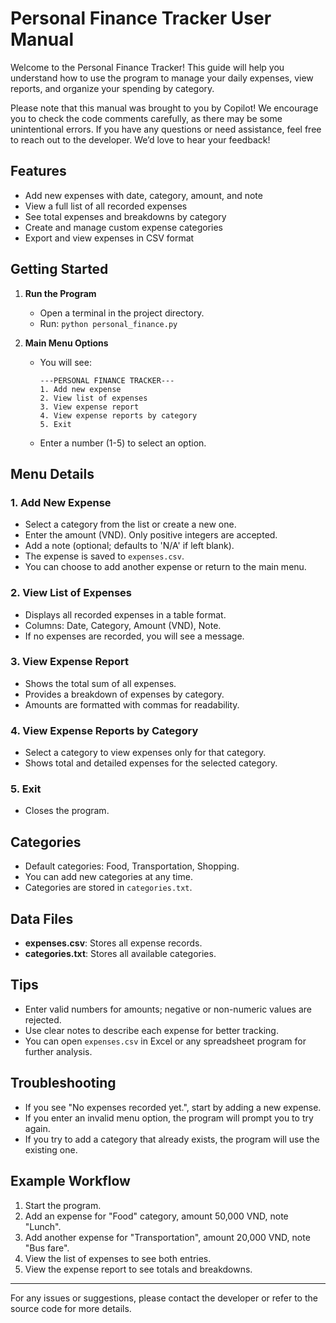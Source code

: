 # Personal Finance Tracker User Manual

Welcome to the Personal Finance Tracker! This guide will help you understand how to use the program to manage your daily expenses, view reports, and organize your spending by category.

Please note that this manual was brought to you by Copilot! We encourage you to check the code comments carefully, as there may be some unintentional errors. If you have any questions or need assistance, feel free to reach out to the developer. We’d love to hear your feedback!

## Features
- Add new expenses with date, category, amount, and note
- View a full list of all recorded expenses
- See total expenses and breakdowns by category
- Create and manage custom expense categories
- Export and view expenses in CSV format

## Getting Started
1. **Run the Program**
   - Open a terminal in the project directory.
   - Run: `python personal_finance.py`

2. **Main Menu Options**
   - You will see:
     ```
     ---PERSONAL FINANCE TRACKER---
     1. Add new expense
     2. View list of expenses
     3. View expense report
     4. View expense reports by category
     5. Exit
     ```
   - Enter a number (1-5) to select an option.

## Menu Details
### 1. Add New Expense
- Select a category from the list or create a new one.
- Enter the amount (VND). Only positive integers are accepted.
- Add a note (optional; defaults to 'N/A' if left blank).
- The expense is saved to `expenses.csv`.
- You can choose to add another expense or return to the main menu.

### 2. View List of Expenses
- Displays all recorded expenses in a table format.
- Columns: Date, Category, Amount (VND), Note.
- If no expenses are recorded, you will see a message.

### 3. View Expense Report
- Shows the total sum of all expenses.
- Provides a breakdown of expenses by category.
- Amounts are formatted with commas for readability.

### 4. View Expense Reports by Category
- Select a category to view expenses only for that category.
- Shows total and detailed expenses for the selected category.

### 5. Exit
- Closes the program.

## Categories
- Default categories: Food, Transportation, Shopping.
- You can add new categories at any time.
- Categories are stored in `categories.txt`.

## Data Files
- **expenses.csv**: Stores all expense records.
- **categories.txt**: Stores all available categories.

## Tips
- Enter valid numbers for amounts; negative or non-numeric values are rejected.
- Use clear notes to describe each expense for better tracking.
- You can open `expenses.csv` in Excel or any spreadsheet program for further analysis.

## Troubleshooting
- If you see "No expenses recorded yet.", start by adding a new expense.
- If you enter an invalid menu option, the program will prompt you to try again.
- If you try to add a category that already exists, the program will use the existing one.

## Example Workflow
1. Start the program.
2. Add an expense for "Food" category, amount 50,000 VND, note "Lunch".
3. Add another expense for "Transportation", amount 20,000 VND, note "Bus fare".
4. View the list of expenses to see both entries.
5. View the expense report to see totals and breakdowns.

---

For any issues or suggestions, please contact the developer or refer to the source code for more details.
